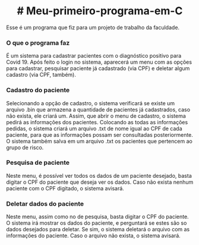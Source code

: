 <h1 align="center"># Meu-primeiro-programa-em-C</h1>

Esse é um programa que fiz para um projeto de trabalho da faculdade.

### O que o programa faz
É um sistema para cadastrar pacientes com o diagnóstico positivo para Covid 19.
Após feito o login no sistema, aparecerá um menu com as opções para cadastrar, pesquisar paciente já cadastrado (via CPF) e deletar algum cadastro (via CPF, também).

### Cadastro do paciente
Selecionando a opção de cadastro, o sistema verificará se existe um arquivo .bin que armazena a quantidade de pacientes já cadastrados, caso não exista, ele criará um.
Assim, que abrir o menu de cadastro, o sistema pedirá as informações dos pacientes. Colocando as todas as informações pedidas, o sistema criará um arquivo .txt de nome igual ao CPF de cada paciente, para que as informações possam ser consultadas posteriormente. 
O sistema também salva em um arquivo .txt os pacientes que pertencem ao grupo de risco.

### Pesquisa de paciente
Neste menu, é possível ver todos os dados de um paciente desejado, basta digitar o CPF do paciente que deseja ver os dados.
Caso não exista nenhum paciente com o CPF digitado, o sistema avisará.

### Deletar dados do paciente
Neste menu, assim como no de pesquisa, basta digitar o CPF do paciente. O sistema irá mostrar os dados do paciente, e perguntará se estes são so dados desejados para deletar. Se sim, o sistema deletará o arquivo com as informações do paciente.
Caso o arquivo não exista, o sistema avisará.
